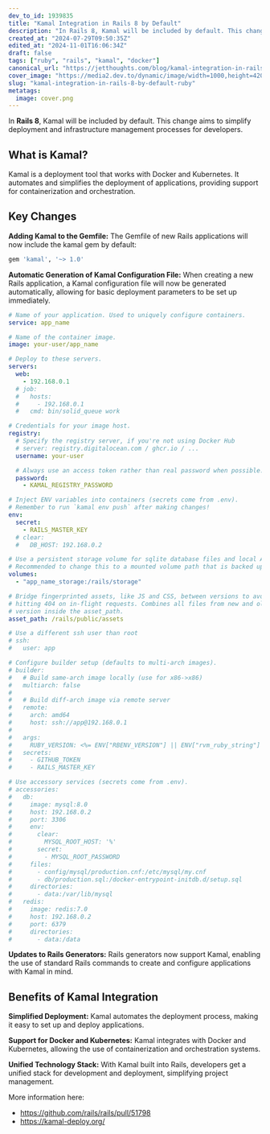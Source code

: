 ```yaml
---
dev_to_id: 1939835
title: "Kamal Integration in Rails 8 by Default"
description: "In Rails 8, Kamal will be included by default. This change aims to simplify deployment and..."
created_at: "2024-07-29T09:50:35Z"
edited_at: "2024-11-01T16:06:34Z"
draft: false
tags: ["ruby", "rails", "kamal", "docker"]
canonical_url: "https://jetthoughts.com/blog/kamal-integration-in-rails-8-by-default-ruby/"
cover_image: "https://media2.dev.to/dynamic/image/width=1000,height=420,fit=cover,gravity=auto,format=auto/https%3A%2F%2Fdev-to-uploads.s3.amazonaws.com%2Fuploads%2Farticles%2Fq8hqn47ak2tmxlr13awl.png"
slug: "kamal-integration-in-rails-8-by-default-ruby"
metatags:
  image: cover.png
---
```


In **Rails 8**, Kamal will be included by default. This change aims to simplify deployment and infrastructure management processes for developers. 

## What is Kamal?
Kamal is a deployment tool that works with Docker and Kubernetes. It automates and simplifies the deployment of applications, providing support for containerization and orchestration.

## Key Changes
**Adding Kamal to the Gemfile:**
The Gemfile of new Rails applications will now include the kamal gem by default:
```ruby
gem 'kamal', '~> 1.0'
```

**Automatic Generation of Kamal Configuration File:**
When creating a new Rails application, a Kamal configuration file will now be generated automatically, allowing for basic deployment parameters to be set up immediately.
```yaml
# Name of your application. Used to uniquely configure containers.
service: app_name

# Name of the container image.
image: your-user/app_name

# Deploy to these servers.
servers:
  web:
    - 192.168.0.1
  # job:
  #   hosts:
  #     - 192.168.0.1
  #   cmd: bin/solid_queue work

# Credentials for your image host.
registry:
  # Specify the registry server, if you're not using Docker Hub
  # server: registry.digitalocean.com / ghcr.io / ...
  username: your-user

  # Always use an access token rather than real password when possible.
  password:
    - KAMAL_REGISTRY_PASSWORD

# Inject ENV variables into containers (secrets come from .env).
# Remember to run `kamal env push` after making changes!
env:
  secret:
    - RAILS_MASTER_KEY
  # clear:
  #   DB_HOST: 192.168.0.2

# Use a persistent storage volume for sqlite database files and local Active Storage files.
# Recommended to change this to a mounted volume path that is backed up off server.
volumes:
  - "app_name_storage:/rails/storage"

# Bridge fingerprinted assets, like JS and CSS, between versions to avoid
# hitting 404 on in-flight requests. Combines all files from new and old
# version inside the asset_path.
asset_path: /rails/public/assets

# Use a different ssh user than root
# ssh:
#   user: app

# Configure builder setup (defaults to multi-arch images).
# builder:
#   # Build same-arch image locally (use for x86->x86)
#   multiarch: false
#
#   # Build diff-arch image via remote server
#   remote:
#     arch: amd64
#     host: ssh://app@192.168.0.1
#
#   args:
#     RUBY_VERSION: <%= ENV["RBENV_VERSION"] || ENV["rvm_ruby_string"] || "#{RUBY_ENGINE}-#{RUBY_ENGINE_VERSION}" %>
#   secrets:
#     - GITHUB_TOKEN
#     - RAILS_MASTER_KEY

# Use accessory services (secrets come from .env).
# accessories:
#   db:
#     image: mysql:8.0
#     host: 192.168.0.2
#     port: 3306
#     env:
#       clear:
#         MYSQL_ROOT_HOST: '%'
#       secret:
#         - MYSQL_ROOT_PASSWORD
#     files:
#       - config/mysql/production.cnf:/etc/mysql/my.cnf
#       - db/production.sql:/docker-entrypoint-initdb.d/setup.sql
#     directories:
#       - data:/var/lib/mysql
#   redis:
#     image: redis:7.0
#     host: 192.168.0.2
#     port: 6379
#     directories:
#       - data:/data
```

**Updates to Rails Generators:** 
Rails generators now support Kamal, enabling the use of standard Rails commands to create and configure applications with Kamal in mind.

## Benefits of Kamal Integration

**Simplified Deployment:** 
Kamal automates the deployment process, making it easy to set up and deploy applications.

**Support for Docker and Kubernetes:** 
Kamal integrates with Docker and Kubernetes, allowing the use of containerization and orchestration systems.

**Unified Technology Stack:**
With Kamal built into Rails, developers get a unified stack for development and deployment, simplifying project management.

More information here: 
- https://github.com/rails/rails/pull/51798
- https://kamal-deploy.org/